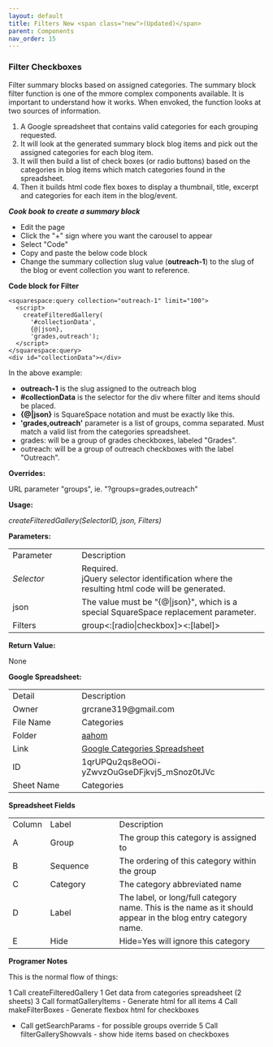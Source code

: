 ```yaml
---
layout: default
title: Filters New <span class="new">(Updated)</span>
parent: Components
nav_order: 15
---
```


### Filter Checkboxes

Filter summary blocks based on assigned categories.  The summary block filter function is one of the mmore complex components available.  It is important to understand how it works.  When envoked, the function looks at two sources of information. 

1. A Google spreadsheet that contains valid categories for each grouping requested.  
2. It will look at the generated summary block blog items and pick out the assigned categories for each blog item.  
3. It will then build a list of check boxes (or radio buttons) based on the categories in blog items which match categories found in the spreadsheet.
4. Then it builds html code flex boxes to display a thumbnail, title, excerpt and categories for each item in the blog/event.     

***Cook book to create a summary block***
- Edit the page
- Click the "+" sign where you want the carousel to appear
- Select "Code"
- Copy and paste the below code block
- Change the summary collection slug value (**outreach-1**) to the slug of the blog or event collection you want to reference. 

**Code block for Filter**
```
<squarespace:query collection="outreach-1" limit="100">
  <script>
    createFilteredGallery(
      '#collectionData',
      {@|json},
      'grades,outreach');
  </script>
</squarespace:query>
<div id="collectionData"></div>
``` 
In the above example:

- **outreach-1** is the slug assigned to the outreach blog
- **#collectionData** is the selector for the div where filter and items should be placed. 
- **{@|json}** is SquareSpace notation and must be exactly like this. 
- **'grades,outreach'** parameter is a list of groups, comma separated. Must match a valid list from the categories spreadsheet. 
 - grades: will be a group of grades checkboxes, labeled "Grades".  
 - outreach: will be a group of outreach checkboxes with the label "Outreach". 

**Overrides:**

URL parameter "groups", ie. "?groups=grades,outreach"

**Usage:**

*createFilteredGallery(SelectorID, json, Filters)*

**Parameters:**

<table class="ws-table-all notranslate"> 
  <tbody>
    <tr class="tableTop">
     <td style="width:120px">Parameter</td>
     <td>Description</td>
    </tr>
    <tr>
      <td><em>Selector</em></td>
      <td>Required.<br>jQuery selector identification where the resulting html code will be generated.</td>
    </tr>
    <tr>
      <td>json</td>
      <td>The value must be "{@|json}", which is a special SquareSpace replacement parameter.  
      </td>
    </tr>
    <tr>
      <td>Filters</td>
      <td>group<:[radio|checkbox]><:[label]>
      </td>
    </tr>
  </tbody>
</table>

**Return Value:**

None

**Google Spreadsheet:**

<table class="ws-table-all notranslate"> 
  <tbody>
    <tr class="tableTop">
     <td style="width:120px">Detail</td>
     <td>Description</td>
    </tr>
    <tr>
      <td>Owner</td>
      <td>grcrane319@gmail.com</td>
    </tr>
    <tr>
      <td>File Name</td>
      <td>Categories</td>
    </tr>
    <tr>
      <td>Folder</td>
      <td><a href="https://drive.google.com/drive/folders/1qUS2VmnnptahqFDF0worIZhms3OS0TNr" target="_blank">aahom</a></td>
    </tr>
    <tr>
      <td>Link</td>
      <td><a href="https://docs.google.com/spreadsheets/d/1qrUPQu2qs8eOOi-yZwvzOuGseDFjkvj5_mSnoz0tJVc/edit#gid=0" target="_blank">Google Categories Spreadsheet</a></td>
    </tr>
    <tr>
      <td>ID</td>
      <td>1qrUPQu2qs8eOOi-yZwvzOuGseDFjkvj5_mSnoz0tJVc</td>
    </tr>
    <tr>
      <td>Sheet Name</td>
      <td>Categories</td>
    </tr>
  </tbody>
</table>

**Spreadsheet Fields**

<table class="ws-table-all notranslate"> 
  <tbody>
    <tr class="tableTop">
    <td style="width:20px">Column</td>
    <td style="width:120px">Label</td>
    <td>Description</td>
    </tr>
    <tr>
    <td>A</td>
    <td>Group</td>
    <td>The group this category is assigned to</td>
  </tr>
  <tr>
    <td>B</td>
    <td>Sequence</td>
    <td>The ordering of this category within the group</td>
  </tr>
  <tr>
    <td>C</td>
    <td>Category</td>
    <td>The category abbreviated name</td>
  </tr>
  <tr>
    <td>D</td>
    <td>Label</td>
    <td>The label, or long/full category name.  This is the name as it should appear in the blog entry category name.</td>
    </tr>
    <tr>
    <td>E</td>
    <td>Hide</td>
    <td>Hide=Yes will ignore this category</td>
    </tr>
  </tbody>
</table>

**Programer Notes**

This is the normal flow of things:

1 Call createFilteredGallery
 1 Get data from categories spreadsheet (2 sheets)
 3 Call formatGalleryItems - Generate html for all items
 4 Call makeFilterBoxes - Generate flexbox html for checkboxes
  -  Call getSearchParams - for possible groups override
 5 Call filterGalleryShowvals - show hide items based on checkboxes

